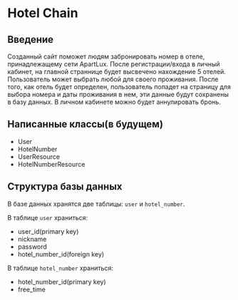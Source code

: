 # Hotel Chain

## Введение
Созданный сайт поможет людям забронировать номер в отеле, принадлежащему сети ApartLux. После регистрации/входа в личный кабинет, на главной страннице будет высвечено нахождение 5 отелей. Пользователь может выбрать любой для своего проживания. После того, как отель будет определен, пользователь попадет на страницу для выбора номера и даты проживания в нем, эти данные будут сохранены в базу данных. В личном кабинете можно будет аннулировать бронь.

## Написанные классы(в будущем)
- User
- HotelNumber
- UserResource
- HotelNumberResource

## Структура базы данных
В базе данных хранятся две таблицы: `user` и `hotel_number`.

В таблице `user` храниться:
- user_id(primary key)
- nickname
- password
- hotel_number_id(foreign key)

В таблице `hotel_number` храниться:
- hotel_number_id(primary key)
- free_time

